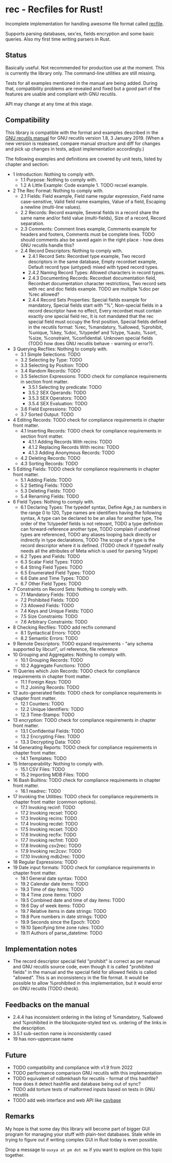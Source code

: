 # rec - Recfiles for Rust!

Incomplete implementation for handling awesome file format called [recfile](https://www.gnu.org/software/recutils/manual/recutils.html).

Supports parsing databases, sex'es, fields encryption and some basic queries. Also my first time writing parsers in Rust.

## Status

Basically useful. Not recommended for production use at the moment. This is currently the library only. The command-line utilities are still missing.

Tests for all examples mentioned in the manual are being added. During that, compatibility problems are revealed and fixed but a good part of the features are usable and compliant with GNU recutils.

API may change at any time at this stage.

## Compatibility

This library is compatible with the format and examples described in the [GNU recutils manual](https://www.gnu.org/software/recutils/manual/) for GNU recutils version 1.8, 3 January 2019. (When a new version is realeased, compare manual structure and diff for changes and pick up changes in tests, adjust implementation accordingly.)

The following examples and definitions are covered by unit tests, listed by chapter and section:

* 1 Introduction:  Nothing to comply with.
  * 1.1 Purpose:  Nothing to comply with.
  * 1.2 A Little Example:  Code example 1. TODO recsel example.
* 2 The Rec Format:  Nothing to comply with.
  * 2.1 Fields:  Field example, Field name regular expression, Field name case-sensitive, Valid field name examples, Value of a field, Escaping a newline (multi-line values).
  * 2.2 Records:  Record example, Several fields in a record share the same name and/or field value (multi-fields), Size of a record, Record separation.
  * 2.3 Comments:  Comment lines example, Comments example for headers and footers, Comments must be complete lines. TODO should comments also be saved again in the right place - how does GNU recutils handle this?
  * 2.4 Record Descriptors:  Nothing to comply with.
    * 2.4.1 Record Sets:  Recordset type example, Two record descriptors in the same database, Empty recordset example, Default record type (untyped) mixed with typed record types.
    * 2.4.2 Naming Record Types:  Allowed characters in record types.
    * 2.4.3 Documenting Records:  Recordset documentation field, Recordset documentation character restrictions, Two record sets with rec and doc fields example. TODO are multiple %doc per %rec allowed?
    * 2.4.4 Record Sets Properties:  Special fields example for mandatory, Special fields start with "%", Non-special fields in a record descriptor have no effect, Every recordset must contain exactly one special field rec, It is not mandated that the rec special field must occupy the first position, Special fields defined in the recutils format:  %rec, %mandatory, %allowed, %prohibit, %unique, %key, %doc, %typedef and %type, %auto, %sort, %size, %constraint, %confidential. Unknown special fields (TODO how does GNU recutils behave - warning or error?).
* 3 Querying Recfiles:  Nothing to comply with.
  * 3.1 Simple Selections:  TODO
  * 3.2 Selecting by Type:  TODO
  * 3.3 Selecting by Position:  TODO
  * 3.4 Random Records:  TODO
  * 3.5 Selection Expressions:  TODO check for compliance requirements in section front matter.
    * 3.5.1 Selecting by predicate:  TODO
    * 3.5.2 SEX Operands:  TODO
    * 3.5.3 SEX Operators:  TODO
    * 3.5.4 SEX Evaluation:  TODO
  * 3.6 Field Expressions:  TODO
  * 3.7 Sorted Output:  TODO
* 4 Editing Records: TODO check for compliance requirements in chapter front matter.
  * 4.1 Inserting Records:  TODO check for compliance requirements in section front matter.
    * 4.1.1 Adding Records With recins:  TODO
    * 4.1.2 Replacing Records With recins:  TODO
    * 4.1.3 Adding Anonymous Records:  TODO
  * 4.2 Deleting Records:  TODO
  * 4.3 Sorting Records:  TODO
* 5 Editing Fields:  TODO check for compliance requirements in chapter front matter.
  * 5.1 Adding Fields:  TODO
  * 5.2 Setting Fields:  TODO
  * 5.3 Deleting Fields:  TODO
  * 5.4 Renaming Fields:  TODO
* 6 Field Types:  Nothing to comply with.
  * 6.1 Declaring Types:  The typedef syntax, Define Age_t as numbers in the range 0 to 120, Type names are identifiers having the following syntax, A type can be declared to be an alias for another type, The order of the %typedef fields is not relevant, TODO a type definition can forward-reference another type, TODO complain if undefined types are referenced, TODO any aliases looping back directly or indirectly in type declarations, TODO The scope of a type is the record descriptor where it is defined. (TODO check if typedef really needs all the attributes of Meta which is used for parsing %type)
  * 6.2 Types and Fields:  TODO
  * 6.3 Scalar Field Types:  TODO
  * 6.4 String Field Types:  TODO
  * 6.5 Enumerated Field Types:  TODO
  * 6.6 Date and Time Types:  TODO
  * 6.7 Other Field Types:  TODO
* 7 Constraints on Record Sets:  Nothing to comply with.
  * 7.1 Mandatory Fields:  TODO
  * 7.2 Prohibited Fields:  TODO
  * 7.3 Allowed Fields:  TODO
  * 7.4 Keys and Unique Fields:  TODO
  * 7.5 Size Constraints:  TODO
  * 7.6 Arbitrary Constraints:  TODO
* 8 Checking Recfiles:  TODO add recfix command
  * 8.1 Syntactical Errors:  TODO
  * 8.2 Semantic Errors:  TODO
* 9 Remote Descriptors:  TODO expand requirements - "any schema supported by libcurl", url reference, file reference
* 10 Grouping and Aggregates:  Nothing to comply with.
  * 10.1 Grouping Records:  TODO
  * 10.2 Aggregate Functions:  TODO
* 11 Queries which Join Records:  TODO check for compliance requirements in chapter front matter.
  * 11.1 Foreign Keys:  TODO
  * 11.2 Joining Records:  TODO
* 12 auto-generated fields:  TODO check for compliance requirements in chapter front matter.
  * 12.1 Counters:  TODO
  * 12.2 Unique Identifiers:  TODO
  * 12.3 Time-Stamps:  TODO
* 13 encryption:  TODO check for compliance requirements in chapter front matter.
  * 13.1 Confidential Fields:  TODO
  * 13.2 Encrypting Files:  TODO
  * 13.3 Decrypting Data:  TODO
* 14 Generating Reports:  TODO check for compliance requirements in chapter front matter.
  * 14.1 Templates:  TODO
* 15 Interoperability:  Nothing to comply with.
  * 15.1 CSV Files:  TODO
  * 15.2 Importing MDB Files:  TODO
* 16 Bash Builtins:  TODO check for compliance requirements in chapter front matter.
  * 16.1 readrec:  TODO
* 17 Invoking the Utilities:  TODO check for compliance requirements in chapter front matter (common options).
  * 17.1 Invoking recinf:  TODO
  * 17.2 Invoking recsel:  TODO
  * 17.3 Invoking recins:  TODO
  * 17.4 Invoking recdel:  TODO
  * 17.5 Invoking recset:  TODO
  * 17.6 Invoking recfix:  TODO
  * 17.7 Invoking recfmt:  TODO
  * 17.8 Invoking csv2rec:  TODO
  * 17.9 Invoking rec2csv:  TODO
  * 17.10 Invoking mdb2rec:  TODO
* 18 Regular Expressions:  TODO
* 19 Date input formats:  TODO check for compliance requirements in chapter front matter.
  * 19.1 General date syntax:  TODO
  * 19.2 Calendar date items:  TODO
  * 19.3 Time of day items:  TODO
  * 19.4 Time zone items:  TODO
  * 19.5 Combined date and time of day items:  TODO
  * 19.6 Day of week items:  TODO
  * 19.7 Relative items in date strings:  TODO
  * 19.8 Pure numbers in date strings:  TODO
  * 19.9 Seconds since the Epoch:  TODO
  * 19.10 Specifying time zone rules:  TODO
  * 19.11 Authors of parse_datetime:  TODO

## Implementation notes

* The record descriptor special field "prohibit" is correct as per manual and GNU recutils source code, even though it is called "prohibited fields" in the manual and the special field for allowed fields is called "allowed". This is an inconsistency in the file format. It would be possible to allow %prohibited in this implementation, but it would error on GNU recutils (TODO check).

## Feedbacks on the manual

* 2.4.4 has inconsistent ordering in the listing of %mandatory, %allowed and %prohibited in the blockquote-styled text vs. ordering of the links in the description.
* 3.5.1 sub-section name is inconsistently cased
* 19 has non-uppercase name

## Future

* TODO compatibility and compliance with v1.9 from 2022
* TODO performance comparison GNU recutils with this implementation
* TODO equivalent of ndbmkhash for recutils - format of this hashfile? how does it detect hashfile and database being out of sync?
* TODO add torture tests of malformed inputs based on tests in GNU recutils
* TODO add web interface and web API like [csvbase](https://github.com/calpaterson/csvbase)

## Remarks

My hope is that some day this library will become part of bigger GUI program for managing your stuff with plain-text databases. Stale while im trying to figure out if writing complex GUI in Rust today is even possible.

Drop a message to `ouxya at pm dot me` if you want to explore on this topic together.
